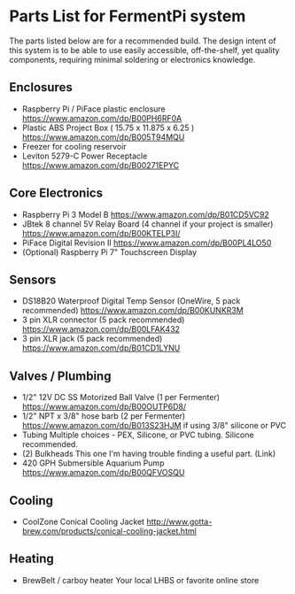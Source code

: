 # Parts List for FermentPi system
The parts listed below are for a recommended build.  The design intent of this system is to be able to use easily accessible, off-the-shelf, yet quality components, requiring minimal soldering or electronics knowledge.

## Enclosures

* Raspberry Pi / PiFace plastic enclosure
https://www.amazon.com/dp/B00PH6RF0A
* Plastic ABS Project Box ( 15.75 x 11.875  x 6.25 )
https://www.amazon.com/dp/B005T94MQU
* Freezer for cooling reservoir
* Leviton 5279-C Power Receptacle
https://www.amazon.com/dp/B00271EPYC

## Core Electronics
* Raspberry Pi 3 Model B
https://www.amazon.com/dp/B01CD5VC92
* JBtek 8 channel 5V Relay Board (4 channel if your project is smaller)
https://www.amazon.com/dp/B00KTELP3I/
* PiFace Digital Revision II
https://www.amazon.com/dp/B00PL4LO50
* (Optional) Raspberry Pi 7" Touchscreen Display


## Sensors
* DS18B20 Waterproof Digital Temp Sensor (OneWire, 5 pack recommended)
https://www.amazon.com/dp/B00KUNKR3M
* 3 pin XLR connector (5 pack recommended)
https://www.amazon.com/dp/B00LFAK432
* 3 pin XLR jack (5 pack recommended)
https://www.amazon.com/dp/B01CD1LYNU

## Valves / Plumbing
* 1/2" 12V DC SS Motorized Ball Valve (1 per Fermenter)
https://www.amazon.com/dp/B00OUTP6D8/
* 1/2" NPT x 3/8" hose barb (2 per Fermenter)
https://www.amazon.com/dp/B013S23HJM if using 3/8" silicone or PVC
* Tubing
Multiple choices - PEX, Silicone, or PVC tubing.  Silicone recommended.
* (2) Bulkheads
This one I'm having trouble finding a useful part.
(Link)
* 420 GPH Submersible Aquarium Pump
https://www.amazon.com/dp/B00QFVOSQU

## Cooling
* CoolZone Conical Cooling Jacket
http://www.gotta-brew.com/products/conical-cooling-jacket.html

## Heating
* BrewBelt / carboy heater
Your local LHBS or favorite online store
